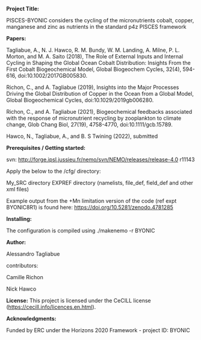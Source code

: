 **Project Title:**

PISCES-BYONIC considers the cycling of the micronutrients cobalt, copper, manganese and zinc as nutrients in the standard p4z PISCES framework

**Papers:**

Tagliabue, A., N. J. Hawco, R. M. Bundy, W. M. Landing, A. Milne, P. L. Morton, and M. A. Saito (2018), The Role of External Inputs and Internal Cycling in Shaping the Global Ocean Cobalt Distribution: Insights From the First Cobalt Biogeochemical Model, Global Biogeochem Cycles, 32(4), 594-616, doi:10.1002/2017GB005830.

Richon, C., and A. Tagliabue (2019), Insights into the Major Processes Driving the Global Distribution of Copper in the Ocean from a Global Model, Global Biogeochemical Cycles, doi:10.1029/2019gb006280.

Richon, C., and A. Tagliabue (2021), Biogeochemical feedbacks associated with the response of micronutrient recycling by zooplankton to climate change, Glob Chang Biol, 27(19), 4758-4770, doi:10.1111/gcb.15789.

Hawco, N., Tagliabue, A., and B. S Twining (2022), submitted

**Prerequisites / Getting started:**

svn: http://forge.ipsl.jussieu.fr/nemo/svn/NEMO/releases/release-4.0 r11143

Apply the below to the /cfg/ directory:

My_SRC directory
EXPREF directory (namelists, file_def, field_def and other xml files)

Example output from the +Mn limitation version of the code (ref expt BYONIC8R1) is found here:  https://doi.org/10.5281/zenodo.4781285

**Installing:**

The configuration is compiled using ./makenemo -r BYONIC

**Author:**

Alessandro Tagliabue

contributors:

Camille Richon

Nick Hawco

**License:**
This project is licensed under the CeCILL license (https://cecill.info/licences.en.html).

**Acknowledgments:**

Funded by ERC under the Horizons 2020 Framework - project ID: BYONIC
